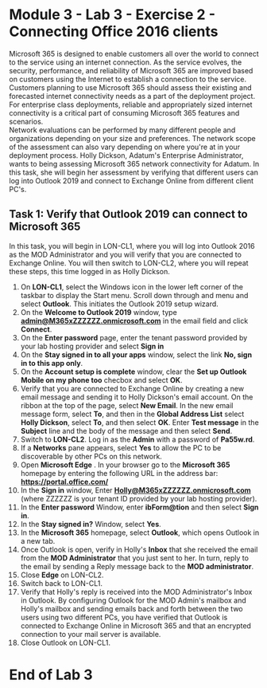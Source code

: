 # Module 3 - Lab 3 - Exercise 2 - Connecting Office 2016 clients
Microsoft 365 is designed to enable customers all over the world to connect to the service using an internet connection. As the service evolves, the security, performance, and reliability of Microsoft 365 are improved based on customers using the Internet to establish a connection to the service. Customers planning to use Microsoft 365 should assess their existing and forecasted internet connectivity needs as a part of the deployment project. For enterprise class deployments, reliable and appropriately sized internet connectivity is a critical part of consuming Microsoft 365 features and scenarios.  
Network evaluations can be performed by many different people and organizations depending on your size and preferences. The network scope of the assessment can also vary depending on where you're at in your deployment process. Holly Dickson, Adatum's Enterprise Administrator, wants to being assessing Microsoft 365 network connectivity for Adatum. In this task, she will begin her assessment by verifying that different users can log into Outlook 2019 and connect to Exchange Online from different client PC's.

## Task 1: Verify that Outlook 2019 can connect to Microsoft 365
In this task, you will begin in LON-CL1, where you will log into Outlook 2016 as the MOD Administrator and you will verify that you are connected to Exchange Online. You will then switch to LON-CL2, where you will repeat these steps, this time logged in as Holly Dickson.  
1. On **LON-CL1**, select the Windows icon in the lower left corner of the taskbar to display the Start menu. Scroll down through and menu and select **Outlook**. This initiates the Outlook 2019 setup wizard.
1. On the **Welcome to Outlook 2019** window, type **admin@M365xZZZZZZ.onmicrosoft.com** in the email field and click **Connect**.
1. On the **Enter password** page, enter the tenant password provided by your lab hosting provider and select **Sign in**
1. On the **Stay signed in to all your apps** window, select the link **No, sign in to this app only**.
1. On the **Account setup is complete** window, clear the **Set up Outlook Mobile on my phone too** checbox and select **OK**.
1. Verify that you are connected to Exchange Online by creating a new email message and sending it to Holly Dickson's email account. On the ribbon at the top of the page, select **New Email**. In the new email message form, select **To**, and then in the **Global Address List** select **Holly Dickson**, select **To**, and then select **OK**. Enter **Test message** in the **Subject** line and the body of the message and then select **Send**.
1. Switch to **LON-CL2**. Log in as the **Admin** with a password of **Pa55w.rd**.
1. If a **Networks** pane appears, select **Yes** to allow the PC to be discoverable by other PCs on this network. 
1. Open **Microsoft Edge** . In your browser go to the **Microsoft 365** homepage by entering the following URL in the address bar: **https://portal.office.com/** 
1. In the **Sign in** window, Enter **Holly@M365xZZZZZZ.onmicrosoft.com** (where ZZZZZZ is your tenant ID provided by your lab hosting provider).
1. In the **Enter password** Window, enter **ibForm@tion** and then select **Sign in**.
1. In the **Stay signed in?** Window, select **Yes**.
1. In the **Microsoft 365** homepage, select **Outlook**, which opens Outlook in a new tab.
1. Once Outlook is  open, verify in Holly's **Inbox** that she received the email from the **MOD Administrator** that you just sent to her. In turn, reply to the email by sending a Reply message back to the **MOD administrator**.
1. Close **Edge** on LON-CL2.
1. Switch back to LON-CL1.
1. Verify that Holly's reply is received into the MOD Administrator's Inbox in Outlook. By configuring Outlook for the MOD Admin's mailbox and Holly's mailbox and sending emails back and forth between the two users using two different PCs, you have verified that Outlook is connected to Exchange Online in Microsoft 365 and that an encrypted connection to your mail server is available.
1. Close Outlook on LON-CL1.
# End of Lab 3